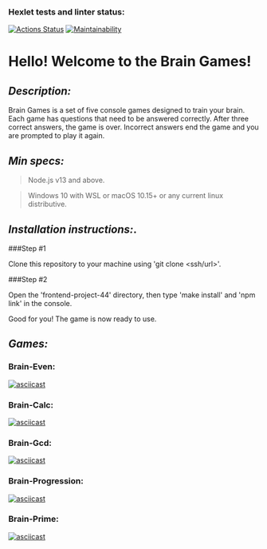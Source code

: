 ### Hexlet tests and linter status:

[![Actions Status](https://github.com/vll8/frontend-project-44/workflows/hexlet-check/badge.svg)](https://github.com/vll8/frontend-project-44/actions)
[![Maintainability](https://api.codeclimate.com/v1/badges/cc431d0adc2ef461b6fe/maintainability)](https://codeclimate.com/github/vll8/frontend-project-44/maintainability)

# Hello! Welcome to the Brain Games!

## **_Description:_**

Brain Games is a set of five console games designed to train your brain. Each game has questions that need to be answered correctly. After three correct answers, the game is over. Incorrect answers end the game and you are prompted to play it again.

## **_Min specs:_**

> Node.js v13 and above.

> Windows 10 with WSL or macOS 10.15+ or any current linux distributive.

## **_Installation instructions:_**.

###Step #1

Clone this repository to your machine using 'git clone <ssh/url>'.

###Step #2

Open the 'frontend-project-44' directory, then type 'make install' and 'npm link' in the console. 

Good for you! The game is now ready to use.

## **_Games:_**

### Brain-Even:

[![asciicast](https://asciinema.org/a/hnWukvCUM63AaVOMPfWbpkQar.svg)](https://asciinema.org/a/hnWukvCUM63AaVOMPfWbpkQar)

### Brain-Calc:

[![asciicast](https://asciinema.org/a/xiJmPLMPEnmZbGMVInNrlXekA.svg)](https://asciinema.org/a/xiJmPLMPEnmZbGMVInNrlXekA)

### Brain-Gcd:

[![asciicast](https://asciinema.org/a/gOnUutxMNGGIGKTh63XXqlOOr.svg)](https://asciinema.org/a/gOnUutxMNGGIGKTh63XXqlOOr)

### Brain-Progression:

[![asciicast](https://asciinema.org/a/qYD3shhq1AGryJvo2bbcSyaji.svg)](https://asciinema.org/a/qYD3shhq1AGryJvo2bbcSyaji)

### Brain-Prime:

[![asciicast](https://asciinema.org/a/idPdf8Lp3RBTo60kJB93WkPsU.svg)](https://asciinema.org/a/idPdf8Lp3RBTo60kJB93WkPsU)
